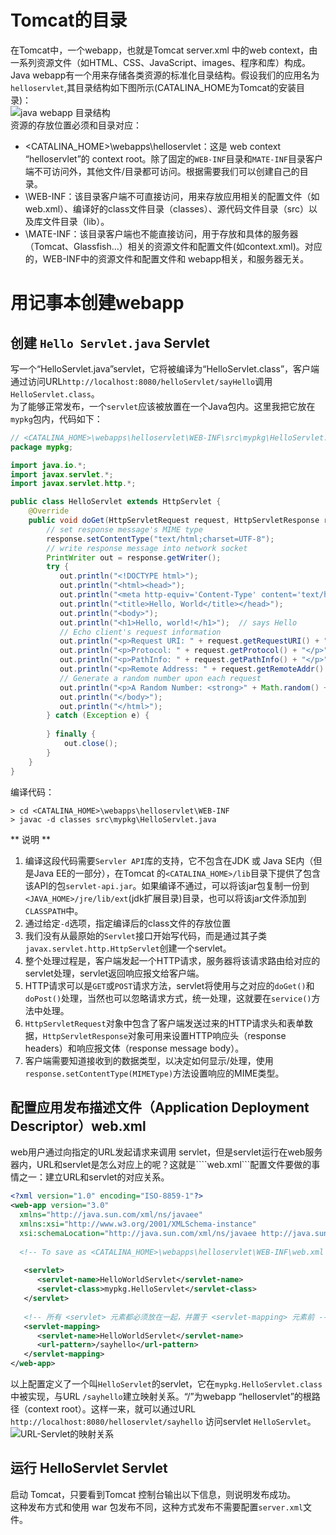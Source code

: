# Tomcat的目录
在Tomcat中，一个webapp，也就是Tomcat server.xml 中的web context，由一系列资源文件（如HTML、CSS、JavaScript、images、程序和库）构成。Java webapp有一个用来存储各类资源的标准化目录结构。假设我们的应用名为```helloservlet```,其目录结构如下图所示(CATALINA_HOME为Tomcat的安装目录)：  
![java webapp 目录结构](https://note.youdao.com/yws/api/personal/file/WEB97cab70f596f5ce34c11b5f46342ea90?method=getImage&version=1774&cstk=4qWr_Bwl)  
资源的存放位置必须和目录对应：  
- <CATALINA_HOME>\webapps\helloservlet：这是 web context “helloservlet”的 context root。除了固定的```WEB-INF```目录和```MATE-INF```目录客户端不可访问外，其他文件/目录都可访问。根据需要我们可以创建自己的目录。  
- <HELLOSERVLET>\WEB-INF：该目录客户端不可直接访问，用来存放应用相关的配置文件（如web.xml）、编译好的class文件目录（classes）、源代码文件目录（src）以及库文件目录（lib）。  
- <HELLOSERVLET>\MATE-INF：该目录客户端也不能直接访问，用于存放和具体的服务器（Tomcat、Glassfish...）相关的资源文件和配置文件(如context.xml)。对应的，WEB-INF中的资源文件和配置文件和 webapp相关，和服务器无关。  
# 用记事本创建webapp
## 创建 ```Hello Servlet.java``` Servlet
写一个“HelloServlet.java”servlet，它将被编译为“HelloServlet.class”，客户端通过访问URL```http://localhost:8080/helloServlet/sayHello```调用```HelloServlet.class```。  
为了能够正常发布，一个```servlet```应该被放置在一个Java包内。这里我把它放在```mypkg```包内，代码如下：  
```java
// <CATALINA_HOME>\webapps\helloservlet\WEB-INF\src\mypkg\HelloServlet.java
package mypkg;

import java.io.*;
import javax.servlet.*;
import javax.servlet.http.*;

public class HelloServlet extends HttpServlet {
    @Override
    public void doGet(HttpServletRequest request, HttpServletResponse response) throws IOException, ServletException {
		// set response message's MIME type
        response.setContentType("text/html;charset=UTF-8");
        // write response message into network socket
        PrintWriter out = response.getWriter();
        try {
           out.println("<!DOCTYPE html>");
           out.println("<html><head>");
           out.println("<meta http-equiv='Content-Type' content='text/html; charset=UTF-8'>");
           out.println("<title>Hello, World</title></head>");
           out.println("<body>");
           out.println("<h1>Hello, world!</h1>");  // says Hello
           // Echo client's request information
           out.println("<p>Request URI: " + request.getRequestURI() + "</p>");
           out.println("<p>Protocol: " + request.getProtocol() + "</p>");
           out.println("<p>PathInfo: " + request.getPathInfo() + "</p>");
           out.println("<p>Remote Address: " + request.getRemoteAddr() + "</p>");
           // Generate a random number upon each request
           out.println("<p>A Random Number: <strong>" + Math.random() + "</strong></p>");
           out.println("</body>");
           out.println("</html>");
        } catch (Exception e) {
            
        } finally {
            out.close();
        }
    }
}
```
编译代码：  
```
> cd <CATALINA_HOME>\webapps\helloservlet\WEB-INF
> javac -d classes src\mypkg\HelloServlet.java
```
** 说明 **
1. 编译这段代码需要```Servler API```库的支持，它不包含在JDK 或 Java SE内（但是Java EE的一部分），在Tomcat 的```<CATALINA_HOME>/lib```目录下提供了包含该API的包```servlet-api.jar```。如果编译不通过，可以将该jar包复制一份到```<JAVA_HOME>/jre/lib/ext```(jdk扩展目录)目录，也可以将该jar文件添加到```CLASSPATH```中。  
2. 通过给定```-d```选项，指定编译后的class文件的存放位置  
3. 我们没有从最原始的```Servlet```接口开始写代码，而是通过其子类```javax.servlet.http.HttpServlet```创建一个servlet。  
4. 整个处理过程是，客户端发起一个HTTP请求，服务器将该请求路由给对应的servlet处理，servlet返回响应报文给客户端。  
5. HTTP请求可以是```GET```或```POST```请求方法，servlet将使用与之对应的```doGet()```和```doPost()```处理，当然也可以忽略请求方式，统一处理，这就要在```service()```方法中处理。  
6. ```HttpServletRequest```对象中包含了客户端发送过来的HTTP请求头和表单数据，```HttpServletResponse```对象可用来设置HTTP响应头（response headers）和响应报文体（response message body）。  
7. 客户端需要知道接收到的数据类型，以决定如何显示/处理，使用```response.setContentType(MIMEType)```方法设置响应的MIME类型。  
## 配置应用发布描述文件（Application Deployment Descriptor）web.xml
web用户通过向指定的URL发起请求来调用 servlet，但是servlet运行在web服务器内，URL和servlet是怎么对应上的呢？这就是````web.xml```配置文件要做的事情之一：建立URL和servlet的对应关系。  
```xml
<?xml version="1.0" encoding="ISO-8859-1"?>
<web-app version="3.0"
  xmlns="http://java.sun.com/xml/ns/javaee"
  xmlns:xsi="http://www.w3.org/2001/XMLSchema-instance"
  xsi:schemaLocation="http://java.sun.com/xml/ns/javaee http://java.sun.com/xml/ns/javaee/web-app_3_0.xsd">
 
  <!-- To save as <CATALINA_HOME>\webapps\helloservlet\WEB-INF\web.xml -->
 
   <servlet>
      <servlet-name>HelloWorldServlet</servlet-name>
      <servlet-class>mypkg.HelloServlet</servlet-class>
   </servlet>
 
   <!-- 所有 <servlet> 元素都必须放在一起，并置于 <servlet-mapping> 元素前 -->
   <servlet-mapping>
      <servlet-name>HelloWorldServlet</servlet-name>
      <url-pattern>/sayhello</url-pattern>
   </servlet-mapping>
</web-app>
```
以上配置定义了一个叫```HelloServlet```的servlet，它在```mypkg.HelloServlet.class```中被实现，与URL ```/sayhello```建立映射关系。“/”为webapp “helloservlet”的根路径（context root）。这样一来，就可以通过URL ```http://localhost:8080/helloservlet/sayhello``` 访问servlet ```HelloServlet```。  
![URL-Servlet的映射关系](https://note.youdao.com/yws/api/personal/file/WEBbf2c5b3b25ce6f734352fd21f37e4de4?method=getImage&version=1979&cstk=4qWr_Bwl)
## 运行 HelloServlet Servlet
启动 Tomcat，只要看到Tomcat 控制台输出以下信息，则说明发布成功。  
这种发布方式和使用 war 包发布不同，这种方式发布不需要配置```server.xml```文件。

